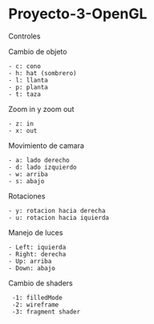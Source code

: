 # Proyecto-3-OpenGL

Controles

  Cambio de objeto 
  
    - c: cono
    - h: hat (sombrero)
    - l: llanta
    - p: planta
    - t: taza

  Zoom in y zoom out

    - z: in
    - x: out
  
  Movimiento de camara 
  
    - a: lado derecho 
    - d: lado izquierdo 
    - w: arriba 
    - s: abajo 
    
  Rotaciones
  
    - y: rotacion hacia derecha
    - u: rotacion hacia iquierda 
    
  Manejo de luces 
  
  
    - Left: iquierda
    - Right: derecha
    - Up: arriba
    - Down: abajo 
    
  Cambio de shaders
  
     -1: filledMode
     -2: wireframe
     -3: fragment shader

